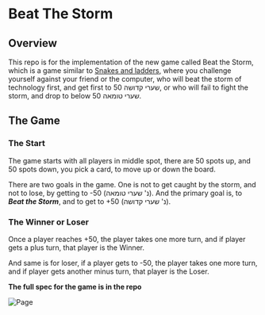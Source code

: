 # Beat The Storm
## Overview
This repo is for the implementation of the new game called Beat the Storm, which is a game similar to <a href="https://en.wikipedia.org/wiki/Snakes_and_ladders">Snakes and ladders</a>, where you challenge yourself against your friend or the computer, who will beat the storm of technology first, and get first to 50 שערי קדושה, or who will fail to fight the storm, and drop to below 50 שערי טומאה.

## The Game

### The Start
The game starts with all players in middle spot, there are 50 spots up, and 50 spots down, you pick a card, to move up or down the board.

There are two goals in the game. One is not to get caught by the storm, and not to lose, by getting to -50 (נ' שערי טומאה). And the primary goal is, to ***Beat the Storm***, and to get to +50 (נ' שערי קדושה).

### The Winner or Loser
Once a player reaches +50, the player takes one more turn, and if player gets a plus turn, that player is the Winner.

And same is for loser, if a player gets to -50, the player takes one more turn, and if player gets another minus turn, that player is the Loser.

**The full spec for the game is in the repo**

![Page](https://user-images.githubusercontent.com/44436569/206477761-0ba4037d-8043-4e04-938e-7254139746af.png)
